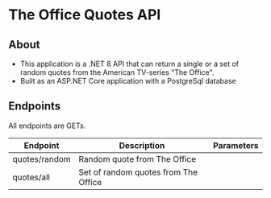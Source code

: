 ﻿# The Office Quotes API

## About
* This application is a .NET 8 API that can return a single or a set of random quotes from the American TV-series "The Office".
* Built as an ASP.NET Core application with a PostgreSql database 

## Endpoints
All endpoints are GETs.

| Endpoint      | Description                          | Parameters |
|---------------|--------------------------------------|------------|
| quotes/random | Random quote from The Office         |            |
| quotes/all    | Set of random quotes from The Office |            |



